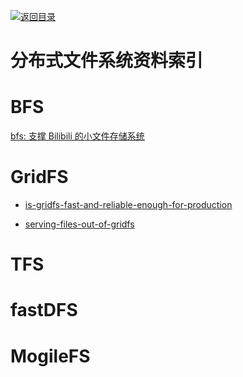 [![返回目录](https://parg.co/UGo)](https://github.com/wxyyxc1992/Awesome-Links) 
 
 


# 分布式文件系统资料索引

# BFS

[bfs: 支撑 Bilibili 的小文件存储系统 ](http://mp.weixin.qq.com/s?__biz=MzAwMDU1MTE1OQ==&mid=406016886&idx=1&sn=f5aa286373fb981c9de904568fe7ddb2&scene=23&srcid=0411Wf3GI7zFtM1lWI4H2MPf#rd)

# GridFS

* [is-gridfs-fast-and-reliable-enough-for-production](http://stackoverflow.com/questions/3413115/is-gridfs-fast-and-reliable-enough-for-production)

* [serving-files-out-of-gridfs](https://www.coffeepowered.net/2010/02/17/serving-files-out-of-gridfs/)

# TFS

# fastDFS

# MogileFS
